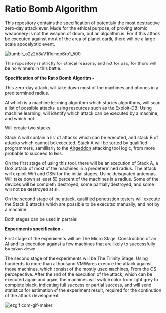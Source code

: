 # Ratio Bomb Algorithm

This repository contains the specification of potentialy the most destractive zero-day attack ever,
Made for the ethical purpose, of proving atomic weaponery is not the weapon of doom, but an algorithm is.
For if this attack be executed against most of the area of planet earth, there will be a large scale apocalyptic event.

![tumblr_o2z2b8aV1i1qmob6ro1_500](https://user-images.githubusercontent.com/88146003/128008308-237395f6-dce3-4f34-bc2a-e289e203d21d.gif)

This repository is strictly for ethical reasons, and not for use, for there will be no winners in this battle.

**Specification of the Ratio Bomb Algoritm -**

This zero-day attack, will take down most of the machines and phones in a preditermined radius.

AI which is a machine learning algorithm which studies algorithms, will scan a list of possible attacks,
using resources such as the Exploit-DB. Using machine learning, will identify which attack can be executed by a machine,
and which not.

Will create two stacks.

Stack A will contain a list of attacks which can be executed, and stack B of attacks which cannot be executed.
Stack A will be sorted by qualified programmers, samilliarly to the [Airgeddon](https://github.com/v1s1t0r1sh3r3/airgeddon) attacking tool logic, from more probable to succeed to less.

On the first stage of using this tool, there will be an execution of Stack A, a DoS attack of most of the machines in a predetermined radius.
The attack will exploit Wifi and GSM for the initial stages, Using deisgnated antennas. Will take down at least 50 percent of the machines in a radius.
Some of the devices will be completly destroyed, some partially destroyed, and some will not be destroyed at all.

On the second stage of the attack, qualified penetration testers will execute the Stack B attacks which are possible to be executed manually,
and not by a machine.

Both stages can be used in parralel

**Experiments specification -**

First stage of the experiments will be The Micro Stage. Construction of an AI and its execution against a few machines that are likely to successfully be taken down.

The second stage of the experiments will be The Tirinity Stage. Using hunderds to more than a thousand VMWares execute the attack against those machines,
which consist of the mostly used machines, From the OS percepective. After the end of the execution of the attack, which can be executed again and again,
the machines will switch color from light grey to complete black, indicating full success or partial success, and will send statistics for estimation of the
experiment result, required for the continution of the attack development

![ezgif com-gif-maker](https://user-images.githubusercontent.com/88146003/128019995-313366b3-6f86-4ca3-816f-3162ca472d73.gif)
